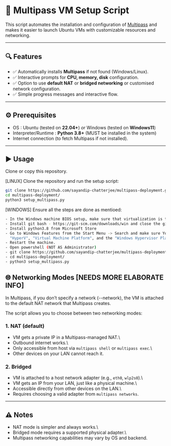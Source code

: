 # 🚀 Multipass VM Setup Script

This script automates the installation and configuration of
[Multipass](https://multipass.run) and makes it easier to launch Ubuntu
VMs with customizable resources and networking.

------------------------------------------------------------------------

## 🔍 Features

-   ✅ Automatically installs **Multipass** if not found
    (Windows/Linux).
-   ✅ Interactive prompts for **CPU, memory, disk** configuration.
-   ✅ Option to use **default NAT** or **bridged networking** or customised network configuration.
-   ✅ Simple progress messages and interactive flow.

------------------------------------------------------------------------

## ⚙️ Prerequisites

- OS : Ubuntu (tested on **22.04+**) _or_ Windows (tested on **Windows11**)
- Interpreter/Runtime : **Python 3.8+** (MUST be installed in the system)
- Internet connection (to fetch Multipass if not installed).

------------------------------------------------------------------------

## ▶️ Usage

Clone or copy this repository.

[LINUX] Clone the repository and run the setup script:
```bash
git clone https://github.com/sayandip-chatterjee/multipass-deployment.git
cd multipass-deployment/
python3 setup_multipass.py
```
    
[WINDOWS] Ensure all the steps are done as mentioed:
```bash
- In the Windows machine BIOS setup, make sure that virtualization is turned on
- Install git bash - https://git-scm.com/downloads/win and close the git bash window, do not clone yet.
- Install python3.8 from Microsoft Store
- Go to Windows Features from the Start Menu -> Search and make sure You enable the
  "HyperV", "Virtual Machine Platform", and the "Windows Hypervisor Platform" to run the VM.
- Restart the machine.
- Open powershell (NOT AS Administrator)
- git clone https://github.com/sayandip-chatterjee/multipass-deployment.git
- cd multipass-deployment/
- python3 setup_multipass.py
```

## 🌐 Networking Modes [NEEDS MORE ELABORATE INFO]

In Multipass, if you don’t specify a network (--network), the VM is attached to the default NAT network that Multipass creates.

The script allows you to choose between two networking modes:

### 1. NAT (default)

-   VM gets a private IP in a Multipass-managed NAT.\
-   Outbound internet works.\
-   Only accessible from host via `multipass shell` or
    `multipass exec`.\
-   Other devices on your LAN cannot reach it.

### 2. Bridged

-   VM is attached to a host network adapter (e.g., `eth0`, `wlp2s0`).\
-   VM gets an IP from your LAN, just like a physical machine.\
-   Accessible directly from other devices on the LAN.\
-   Requires choosing a valid adapter from `multipass networks`.

------------------------------------------------------------------------

## ⚠️ Notes

-   NAT mode is simpler and always works.\
-   Bridged mode requires a supported physical adapter.\
-   Multipass networking capabilities may vary by OS and backend.
